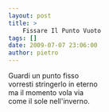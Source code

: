 ```yaml
---
layout: post
title: >
    Fissare Il Punto Vuoto
tags: []
date: 2009-07-07 23:06:00
author: pietro
---
```

Guardi un punto fisso<br/>vorresti stringerlo in eterno<br/>ma il momento vola via<br/>come il sole nell'inverno.
